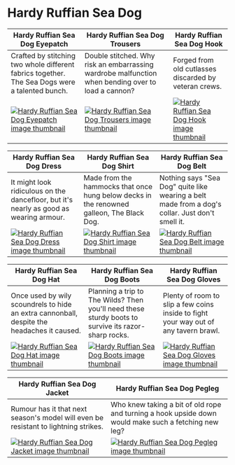 # Hardy Ruffian Sea Dog

| Hardy Ruffian Sea Dog Eyepatch | Hardy Ruffian Sea Dog Trousers | Hardy Ruffian Sea Dog Hook |
| ------------------------------ | ------------------------------ | -------------------------- |
| Crafted by stitching two whole different fabrics together. The Sea Dogs were a talented bunch. | Double stitched. Why risk an embarrassing wardrobe malfunction when bending over to load a cannon? | Forged from old cutlasses discarded by veteran crews. |
| [![Hardy Ruffian Sea Dog Eyepatch image thumbnail](https://seaofthieves.wiki.gg/images/6/63/Hardy_Ruffian_Sea_Dog_Eyepatch.png)](https://seaofthieves.wiki.gg/wiki/Hardy_Ruffian_Sea_Dog_Eyepatch) | [![Hardy Ruffian Sea Dog Trousers image thumbnail](https://seaofthieves.wiki.gg/images/0/0e/Hardy_Ruffian_Sea_Dog_Trousers.png)](https://seaofthieves.wiki.gg/wiki/Hardy_Ruffian_Sea_Dog_Trousers) | [![Hardy Ruffian Sea Dog Hook image thumbnail](https://seaofthieves.wiki.gg/images/8/8d/Hardy_Ruffian_Sea_Dog_Hook.png)](https://seaofthieves.wiki.gg/wiki/Hardy_Ruffian_Sea_Dog_Hook) |

| Hardy Ruffian Sea Dog Dress | Hardy Ruffian Sea Dog Shirt | Hardy Ruffian Sea Dog Belt |
| --------------------------- | --------------------------- | -------------------------- |
| It might look ridiculous on the dancefloor, but it's nearly as good as wearing armour. | Made from the hammocks that once hung below decks in the renowned galleon, The Black Dog. | Nothing says &quot;Sea Dog&quot; quite like wearing a belt made from a dog's collar. Just don't smell it. |
| [![Hardy Ruffian Sea Dog Dress image thumbnail](https://seaofthieves.wiki.gg/images/b/bd/Hardy_Ruffian_Sea_Dog_Dress.png)](https://seaofthieves.wiki.gg/wiki/Hardy_Ruffian_Sea_Dog_Dress) | [![Hardy Ruffian Sea Dog Shirt image thumbnail](https://seaofthieves.wiki.gg/images/e/ed/Hardy_Ruffian_Sea_Dog_Shirt.png)](https://seaofthieves.wiki.gg/wiki/Hardy_Ruffian_Sea_Dog_Shirt) | [![Hardy Ruffian Sea Dog Belt image thumbnail](https://seaofthieves.wiki.gg/images/a/a2/Hardy_Ruffian_Sea_Dog_Belt.png)](https://seaofthieves.wiki.gg/wiki/Hardy_Ruffian_Sea_Dog_Belt) |

| Hardy Ruffian Sea Dog Hat | Hardy Ruffian Sea Dog Boots | Hardy Ruffian Sea Dog Gloves |
| ------------------------- | --------------------------- | ---------------------------- |
| Once used by wily scoundrels to hide an extra cannonball, despite the headaches it caused. | Planning a trip to The Wilds? Then you'll need these sturdy boots to survive its razor-sharp rocks. | Plenty of room to slip a few coins inside to fight your way out of any tavern brawl. |
| [![Hardy Ruffian Sea Dog Hat image thumbnail](https://seaofthieves.wiki.gg/images/9/96/Hardy_Ruffian_Sea_Dog_Hat.png)](https://seaofthieves.wiki.gg/wiki/Hardy_Ruffian_Sea_Dog_Hat) | [![Hardy Ruffian Sea Dog Boots image thumbnail](https://seaofthieves.wiki.gg/images/3/32/Hardy_Ruffian_Sea_Dog_Boots.png)](https://seaofthieves.wiki.gg/wiki/Hardy_Ruffian_Sea_Dog_Boots) | [![Hardy Ruffian Sea Dog Gloves image thumbnail](https://seaofthieves.wiki.gg/images/9/98/Hardy_Ruffian_Sea_Dog_Gloves.png)](https://seaofthieves.wiki.gg/wiki/Hardy_Ruffian_Sea_Dog_Gloves) |

| Hardy Ruffian Sea Dog Jacket | Hardy Ruffian Sea Dog Pegleg |
| ---------------------------- | ---------------------------- |
| Rumour has it that next season's model will even be resistant to lightning strikes. | Who knew taking a bit of old rope and turning a hook upside down would make such a fetching new leg? |
| [![Hardy Ruffian Sea Dog Jacket image thumbnail](https://seaofthieves.wiki.gg/images/8/88/Hardy_Ruffian_Sea_Dog_Jacket.png)](https://seaofthieves.wiki.gg/wiki/Hardy_Ruffian_Sea_Dog_Jacket) | [![Hardy Ruffian Sea Dog Pegleg image thumbnail](https://seaofthieves.wiki.gg/images/9/9d/Hardy_Ruffian_Sea_Dog_Pegleg.png)](https://seaofthieves.wiki.gg/wiki/Hardy_Ruffian_Sea_Dog_Pegleg) |
